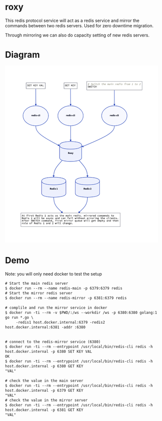 # roxy
This redis protocol service will act as a redis service and mirror the commands between two redis servers. Used for zero downtime migration.

Through mirroring we can also do capacity setting of new redis servers.

# Diagram

![alt text](diagram/out.png)

# Demo

Note: you will only need docker to test the setup

```
# Start the main redis server
$ docker run --rm --name redis-main -p 6379:6379 redis
# Start the mirror redis server
$ docker run --rm --name redis-mirror -p 6381:6379 redis

# complile and run the mirror service in docker
$ docker run -ti --rm -v $PWD/:/ws --workdir /ws -p 6380:6380 golang:1 go run *.go \
     -redis1 host.docker.internal:6379 -redis2 host.docker.internal:6381 -addr :6380


# connect to the redis-mirror service (6380)
$ docker run -ti --rm --entrypoint /usr/local/bin/redis-cli redis -h host.docker.internal -p 6380 SET KEY VAL
OK
$ docker run -ti --rm --entrypoint /usr/local/bin/redis-cli redis -h host.docker.internal -p 6380 GET KEY
"VAL"

# check the value in the main server
$ docker run -ti --rm --entrypoint /usr/local/bin/redis-cli redis -h host.docker.internal -p 6379 GET KEY
"VAL"
# check the value in the mirror server
$ docker run -ti --rm --entrypoint /usr/local/bin/redis-cli redis -h host.docker.internal -p 6381 GET KEY
"VAL"
```